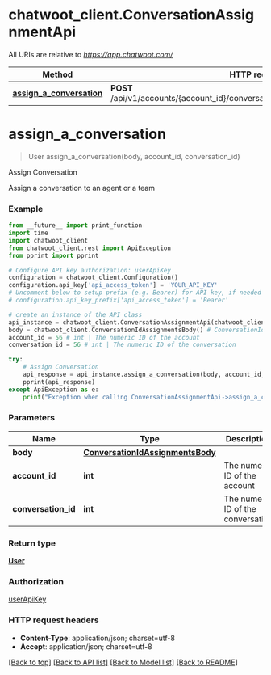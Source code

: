 # chatwoot_client.ConversationAssignmentApi

All URIs are relative to *https://app.chatwoot.com/*

Method | HTTP request | Description
------------- | ------------- | -------------
[**assign_a_conversation**](ConversationAssignmentApi.md#assign_a_conversation) | **POST** /api/v1/accounts/{account_id}/conversations/{conversation_id}/assignments | Assign Conversation

# **assign_a_conversation**
> User assign_a_conversation(body, account_id, conversation_id)

Assign Conversation

Assign a conversation to an agent or a team

### Example
```python
from __future__ import print_function
import time
import chatwoot_client
from chatwoot_client.rest import ApiException
from pprint import pprint

# Configure API key authorization: userApiKey
configuration = chatwoot_client.Configuration()
configuration.api_key['api_access_token'] = 'YOUR_API_KEY'
# Uncomment below to setup prefix (e.g. Bearer) for API key, if needed
# configuration.api_key_prefix['api_access_token'] = 'Bearer'

# create an instance of the API class
api_instance = chatwoot_client.ConversationAssignmentApi(chatwoot_client.ApiClient(configuration))
body = chatwoot_client.ConversationIdAssignmentsBody() # ConversationIdAssignmentsBody | 
account_id = 56 # int | The numeric ID of the account
conversation_id = 56 # int | The numeric ID of the conversation

try:
    # Assign Conversation
    api_response = api_instance.assign_a_conversation(body, account_id, conversation_id)
    pprint(api_response)
except ApiException as e:
    print("Exception when calling ConversationAssignmentApi->assign_a_conversation: %s\n" % e)
```

### Parameters

Name | Type | Description  | Notes
------------- | ------------- | ------------- | -------------
 **body** | [**ConversationIdAssignmentsBody**](ConversationIdAssignmentsBody.md)|  | 
 **account_id** | **int**| The numeric ID of the account | 
 **conversation_id** | **int**| The numeric ID of the conversation | 

### Return type

[**User**](User.md)

### Authorization

[userApiKey](../README.md#userApiKey)

### HTTP request headers

 - **Content-Type**: application/json; charset=utf-8
 - **Accept**: application/json; charset=utf-8

[[Back to top]](#) [[Back to API list]](../README.md#documentation-for-api-endpoints) [[Back to Model list]](../README.md#documentation-for-models) [[Back to README]](../README.md)

